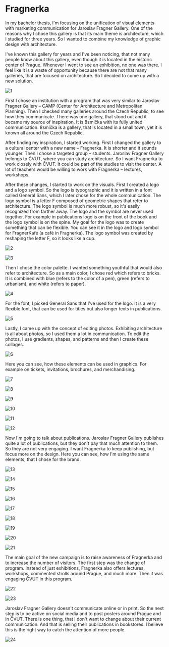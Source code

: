 # Fragnerka

In my bachelor thesis, I'm focusing on the unification of visual elements with marketing communication for Jaroslav Fragner Gallery. One of the reasons why I chose this gallery is that its main theme is architecture, which I studied for three years. So I wanted to combine my knowledge of graphic design with architecture.

I've known this gallery for years and I've been noticing, that not many people know about this gallery, even though it is located in the historic center of Prague. Whenever I went to see an exhibition, no one was there. I feel like it is a waste of opportunity because there are not that many galleries, that are focused on architecture. So I decided to come up with a new solution.

![1](14_01.jpg)

First I chose an institution with a program that was very similar to Jaroslav Fragner Gallery – CAMP (Center for Architecture and Metropolitan Planning). Then I checked many galleries around the Czech Republic, to see how they communicate. There was one gallery, that stood out and it became my source of inspiration. It is 8smička with its fully united communication. 8smička is a gallery, that is located in a small town, yet it is known all around the Czech Republic.

After finding my inspiration, I started working. First I changed the gallery to a cultural center with a new name – Fragnerka. It is shorter and it sounds younger. Then I chose a targeted group – students. Jaroslav Fragner Gallery belongs to ČVUT, where you can study architecture. So I want Fragnerka to work closely with ČVUT. It could be part of the studies to visit the center. A lot of teachers would be willing to work with Fragnerka – lectures, workshops. 

After these changes, I started to work on the visuals. First I created a logo and a logo symbol. So the logo is typographic and it is written in a font called General Sans, which I later chose for the whole communication. The logo symbol is a letter F composed of geometric shapes that refer to architecture. The logo symbol is much more robust, so it's easily recognized from farther away. The logo and the symbol are never used together. For example in publications logo is on the front of the book and the logo symbol is on the spine. My goal for the logo was to create something that can be flexible. You can see it in the logo and logo symbol for FragnerKafé (a café in Fragnerka). The logo symbol was created by reshaping the letter F, so it looks like a cup.

![2](Logo,logo_symbol_Fragnerka.png)

![3](Logo,logo_symbol_FragnerKafé.png)

Then I chose the color palette. I wanted something youthful that would also refer to architecture. So as a main color, I chose red which refers to bricks. It is combined with blue (refers to the color of a pen), green (refers to urbanism), and white (refers to paper).

![4](palette.png)

For the font, I picked General Sans that I've used for the logo. It is a very flexible font, that can be used for titles but also longer texts in publications.

![5](font.png)

Lastly, I came up with the concept of editing photos. Exhibiting architecture is all about photos, so I used them a lot in communication. To edit the photos, I use gradients, shapes, and patterns and then I create these collages.

![6](photo_edit.png)

Here you can see,  how these elements can be used in graphics. For example on tickets, invitations, brochures, and merchandising.

![7](Vstupenky.png)

![8](Pozvanky.png)

![9](Brozura.png)

![10](Mikina_Fragnerka.png)

![11](Latkova_taska_Fragnerka.png)

![12](Ponozky_Fragnerka.png)

Now I'm going to talk about publications. Jaroslav Fragner Gallery publishes quite a lot of publications, but they don't pay that much attention to them. So they are not very engaging. I want Fragnerka to keep publishing, but focus more on the design. Here you can see, how I'm using the same elements, that I chose for the brand.

![13](Obalka_knihy_1.png)

![14](Obalka_knihy_2.png)

![15](Obalka_knihy_3.png)

![16](Obalka_knihy_4.png)

![17](Cela_obalka_knihy_1.png)

![18](Cela_obalka_knihy_2.png)

![19](Cela_obalka_knihy_3.png)

![20](Cela_obalka_knihy_4.png)

![21](layout.png)

The main goal of the new campaign is to raise awareness of Fragnerka and to increase the number of visitors. The first step was the change of program. Instead of just exhibitions, Fragnerka also offers lectures, workshops, commented strolls around Prague, and much more. Then it was engaging ČVUT in this program.

![22](Plakaty_Fragnerka_mensi.png)

![23](Plakat_Fragnerka.png)

Jaroslav Fragner Gallery doesn't communicate online or in print. So the next step is to be active on social media and to post posters around Prague and in ČVUT. There is one thing, that I don't want to change about their current communication. And that is selling their publications in bookstores. I believe this is the right way to catch the attention of more people.

![24](Instagramovy_profil_Fragnerky.png)
